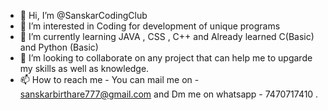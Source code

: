 - 👋 Hi, I’m @SanskarCodingClub
- 👀 I’m interested in Coding for development of unique programs
- 🌱 I’m currently learning JAVA , CSS , C++ and Already learned C(Basic) and Python (Basic)
- 💞️ I’m looking to collaborate on any project that can help me to upgarde my skills as well as knowledge.
- 📫 How to reach me - You can mail me on - sanskarbirthare777@gmail.com and Dm me on whatsapp - 7470717410 .

<!---
SanskarCodingClub/SanskarCodingClub is a ✨ special ✨ repository because its `README.md` (this file) appears on your GitHub profile.
You can click the Preview link to take a look at your changes.
--->
